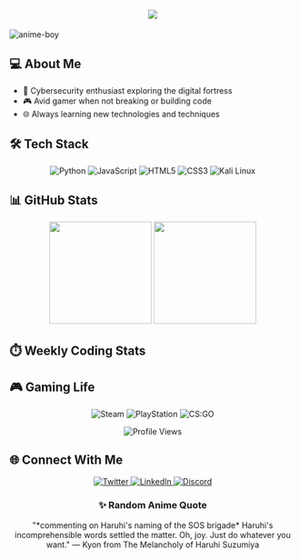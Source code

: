 <!-- Header with animated text -->
<h1 align="center">
  <img src="https://readme-typing-svg.herokuapp.com/?lines=Hello+World!;I'm+Adam+Guerchi;Coder+|+Security+Enthusiast&center=true&size=27&color=58a6ff">
</h1>

<!-- Anime-inspired banner -->

  ![anime-boy](https://github.com/user-attachments/assets/c09f55a3-8354-4336-845a-b539298a45ab)


## 💻 About Me

- 🔐 Cybersecurity enthusiast exploring the digital fortress
- 🎮 Avid gamer when not breaking or building code
- 🌐 Always learning new technologies and techniques

<!-- Tech Stack with Icons -->
## 🛠️ Tech Stack

<p align="center">
  <img src="https://img.shields.io/badge/Python-3776AB?style=for-the-badge&logo=python&logoColor=white" alt="Python" />
  <img src="https://img.shields.io/badge/JavaScript-F7DF1E?style=for-the-badge&logo=javascript&logoColor=black" alt="JavaScript" />
  <img src="https://img.shields.io/badge/HTML5-E34F26?style=for-the-badge&logo=html5&logoColor=white" alt="HTML5" />
  <img src="https://img.shields.io/badge/CSS3-1572B6?style=for-the-badge&logo=css3&logoColor=white" alt="CSS3" />
  <img src="https://img.shields.io/badge/Kali_Linux-557C94?style=for-the-badge&logo=kali-linux&logoColor=white" alt="Kali Linux" />
</p>

<!-- GitHub Stats with anime theme -->
## 📊 GitHub Stats

<div align="center">
  <img height="180em" src="https://github-readme-stats.vercel.app/api?username=AdamGr2002&show_icons=true&theme=tokyonight&include_all_commits=true&count_private=true"/>
  <img height="180em" src="https://github-readme-stats.vercel.app/api/top-langs/?username=AdamGr2002&layout=compact&langs_count=7&theme=tokyonight"/>
</div>

<!-- Dynamic WakaTime stats -->
## ⏱️ Weekly Coding Stats

<!--START_SECTION:waka-->
<!--END_SECTION:waka-->

<!-- Cybersecurity section with custom badges -->

<!-- Gaming section with custom badges -->
## 🎮 Gaming Life

<p align="center">
  <img src="https://img.shields.io/badge/Steam-000000?style=for-the-badge&logo=steam&logoColor=white" alt="Steam" />
  <img src="https://img.shields.io/badge/PlayStation-003791?style=for-the-badge&logo=playstation&logoColor=white" alt="PlayStation" />
  <img src="https://img.shields.io/badge/Counter_Strike-000000?style=for-the-badge&logo=counter-strike&logoColor=white" alt="CS:GO" />
</p>

<!-- Anime-inspired footer with visitor counter -->
<div align="center">
  <img src="https://komarev.com/ghpvc/?username=AdamGr2002&color=blueviolet&style=for-the-badge" alt="Profile Views" />
</div>

<!-- Connect Section -->
## 🌐 Connect With Me

<p align="center">
  <a href="https://x.com/AdamG2">
    <img src="https://img.shields.io/badge/Twitter-1DA1F2?style=for-the-badge&logo=twitter&logoColor=white" alt="Twitter" />
  </a>
  <a href="https://www.linkedin.com/in/adam-guerchy/">
    <img src="https://img.shields.io/badge/LinkedIn-0077B5?style=for-the-badge&logo=linkedin&logoColor=white" alt="LinkedIn" />
  </a>
  <a href="https://discord.gg/ad9m.">
    <img src="https://img.shields.io/badge/Discord-7289DA?style=for-the-badge&logo=discord&logoColor=white" alt="Discord" />
  </a>
</p>

<!-- Random Anime Quote (requires workflow) -->
<h3 align="center">✨ Random Anime Quote</h3>
<p align="center" id="anime-quote">"*commenting on Haruhi's naming of the SOS brigade* Haruhi's incomprehensible words settled the matter. Oh, joy. Just do whatever you want." — Kyon from The Melancholy of Haruhi Suzumiya</p>
<!---
AdamGr2002/AdamGr2002 is a ✨ special ✨ repository because its `README.md` (this file) appears on your GitHub profile.
You can click the Preview link to take a look at your changes.
--->

